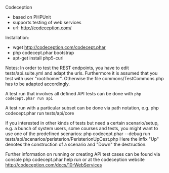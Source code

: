 Codeception
- based on PHPUnit
- supports testing of web services
- url: http://codeception.com/

Installation:
- wget http://codeception.com/codecept.phar
- php codecept.phar bootstrap
- apt-get install php5-curl

Notes: In order to test the REST endpoints, you have to edit tests/api.suite.yml and adapt the urls.
Furthermore it is assumed that you test with user "root:homer". Otherwise the file commons/TestCommons.php
has to be adapted accordingly.

A test run that involves all defined API tests can be done with `php codecept.phar run api`

A test run with a particular subset can be done via path notation, e.g.
    php codecept.phar run tests/api/core

If you interested in other kinds of tests but need a certain scenario/setup, e.g.
a bunch of system users, some courses and tests, you might want to use one of the predefined scenarios:
php codecept.phar --debug run tests/api/scenarios/peristerion/PeristerionUpCest.php
Here the infix "Up" denotes the construction of a scenario and "Down" the destruction.


Further information on running or creating API test cases can be found via console
    php codecept.phar help run
or at the codeception website http://codeception.com/docs/10-WebServices

